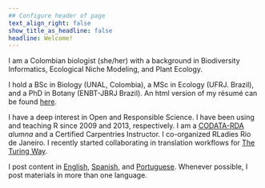 ```yaml
---
## Configure header of page
text_align_right: false
show_title_as_headline: false
headline: Welcome!
---
```


<!--if show_title_as_headline: false it will display About-->

<!-- this is a subheadline -->
I am a Colombian biologist (she/her) with a background in Biodiversity Informatics, Ecological Niche Modeling, and  Plant Ecology. 

I hold a BSc in Biology (UNAL, Colombia), a MSc in Ecology (UFRJ. Brazil), and a PhD in Botany (ENBT-JBRJ Brazil).  <!--  --> An html version of my résumé can be found [here](https://andreasancheztapia.gitlab.io/cv/).

I have a deep interest in Open and Responsible Science. I have been using and teaching R since 2009 and 2013, respectively. I am a [CODATA-RDA](https://www.ictp-saifr.org/2018-codata-rda-school-of-research-data-science/) _alumna_ and a Certified Carpentries Instructor. I co-organized RLadies Rio de Janeiro. I recently started collaborating in translation workflows for [The Turing Way](https://the-turing-way.netlify.app/afterword/contributors-record.html#andrea-sanchez-tapia).

I post content in [English](/categories/english/), [Spanish](/categories/español/), and [Portuguese](/categories/português/). Whenever possible, I post materials in more than one language.
